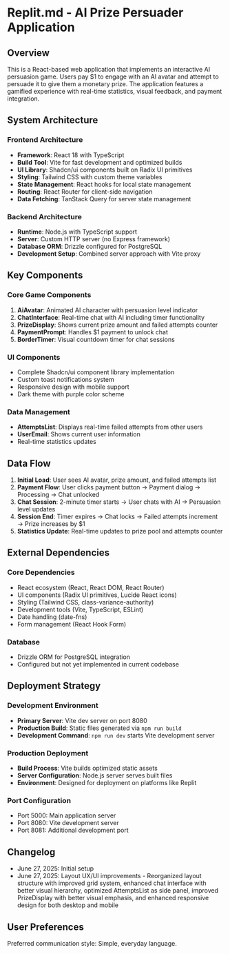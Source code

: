 # Replit.md - AI Prize Persuader Application

## Overview

This is a React-based web application that implements an interactive AI persuasion game. Users pay $1 to engage with an AI avatar and attempt to persuade it to give them a monetary prize. The application features a gamified experience with real-time statistics, visual feedback, and payment integration.

## System Architecture

### Frontend Architecture
- **Framework**: React 18 with TypeScript
- **Build Tool**: Vite for fast development and optimized builds
- **UI Library**: Shadcn/ui components built on Radix UI primitives
- **Styling**: Tailwind CSS with custom theme variables
- **State Management**: React hooks for local state management
- **Routing**: React Router for client-side navigation
- **Data Fetching**: TanStack Query for server state management

### Backend Architecture
- **Runtime**: Node.js with TypeScript support
- **Server**: Custom HTTP server (no Express framework)
- **Database ORM**: Drizzle configured for PostgreSQL
- **Development Setup**: Combined server approach with Vite proxy

## Key Components

### Core Game Components
1. **AiAvatar**: Animated AI character with persuasion level indicator
2. **ChatInterface**: Real-time chat with AI including timer functionality
3. **PrizeDisplay**: Shows current prize amount and failed attempts counter
4. **PaymentPrompt**: Handles $1 payment to unlock chat
5. **BorderTimer**: Visual countdown timer for chat sessions

### UI Components
- Complete Shadcn/ui component library implementation
- Custom toast notifications system
- Responsive design with mobile support
- Dark theme with purple color scheme

### Data Management
- **AttemptsList**: Displays real-time failed attempts from other users
- **UserEmail**: Shows current user information
- Real-time statistics updates

## Data Flow

1. **Initial Load**: User sees AI avatar, prize amount, and failed attempts list
2. **Payment Flow**: User clicks payment button → Payment dialog → Processing → Chat unlocked
3. **Chat Session**: 2-minute timer starts → User chats with AI → Persuasion level updates
4. **Session End**: Timer expires → Chat locks → Failed attempts increment → Prize increases by $1
5. **Statistics Update**: Real-time updates to prize pool and attempts counter

## External Dependencies

### Core Dependencies
- React ecosystem (React, React DOM, React Router)
- UI components (Radix UI primitives, Lucide React icons)
- Styling (Tailwind CSS, class-variance-authority)
- Development tools (Vite, TypeScript, ESLint)
- Date handling (date-fns)
- Form management (React Hook Form)

### Database
- Drizzle ORM for PostgreSQL integration
- Configured but not yet implemented in current codebase

## Deployment Strategy

### Development Environment
- **Primary Server**: Vite dev server on port 8080
- **Production Build**: Static files generated via `npm run build`
- **Development Command**: `npm run dev` starts Vite development server

### Production Deployment
- **Build Process**: Vite builds optimized static assets
- **Server Configuration**: Node.js server serves built files
- **Environment**: Designed for deployment on platforms like Replit

### Port Configuration
- Port 5000: Main application server
- Port 8080: Vite development server
- Port 8081: Additional development port

## Changelog
- June 27, 2025: Initial setup
- June 27, 2025: Layout UX/UI improvements - Reorganized layout structure with improved grid system, enhanced chat interface with better visual hierarchy, optimized AttemptsList as side panel, improved PrizeDisplay with better visual emphasis, and enhanced responsive design for both desktop and mobile

## User Preferences

Preferred communication style: Simple, everyday language.